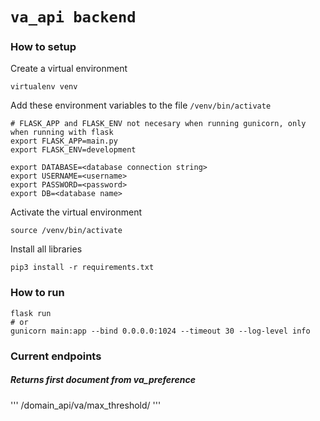# `va_api backend`

### How to setup

Create a virtual environment
```
virtualenv venv
```

Add these environment variables to the file ```/venv/bin/activate```
```
# FLASK_APP and FLASK_ENV not necesary when running gunicorn, only when running with flask
export FLASK_APP=main.py
export FLASK_ENV=development

export DATABASE=<database connection string>
export USERNAME=<username>
export PASSWORD=<password>
export DB=<database name>
```

Activate the virtual environment
```
source /venv/bin/activate
```

Install all libraries
```
pip3 install -r requirements.txt
```


### How to run

```
flask run
# or
gunicorn main:app --bind 0.0.0.0:1024 --timeout 30 --log-level info
```

### Current endpoints
##### Returns first document from va_preference

'''
/domain_api/va/max_threshold/
'''

